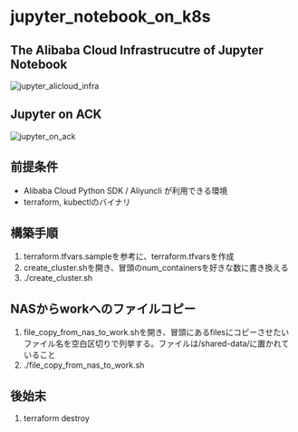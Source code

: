 # jupyter_notebook_on_k8s

## The Alibaba Cloud Infrastrucutre of Jupyter Notebook
![jupyter_alicloud_infra](imgs/jupyter_alicloud_infra.jpg)

## Jupyter on ACK
![jupyter_on_ack](imgs/jupyter_on_k8s.jpg)

## 前提条件
- Alibaba Cloud Python SDK / Aliyuncli が利用できる環境
- terraform, kubectlのバイナリ 

## 構築手順
1. terraform.tfvars.sampleを参考に、terraform.tfvarsを作成
2. create_cluster.shを開き、冒頭のnum_containersを好きな数に書き換える
3. ./create_cluster.sh

## NASからworkへのファイルコピー
1. file_copy_from_nas_to_work.shを開き、冒頭にあるfilesにコピーさせたいファイル名を空白区切りで列挙する。ファイルは/shared-data/に置かれていること
2. ./file_copy_from_nas_to_work.sh

## 後始末
1. terraform destroy